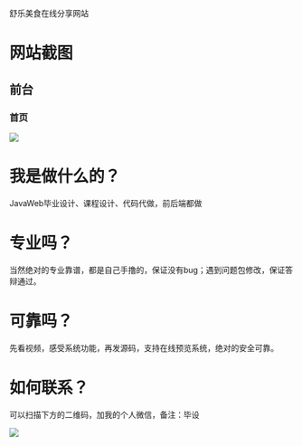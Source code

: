 舒乐美食在线分享网站

# 网站截图
## 前台
### 首页
![](https://img-blog.csdnimg.cn/20201112121422232.png)


# 我是做什么的？
JavaWeb毕业设计、课程设计、代码代做，前后端都做

# 专业吗？
当然绝对的专业靠谱，都是自己手撸的，保证没有bug；遇到问题包修改，保证答辩通过。

# 可靠吗？
先看视频，感受系统功能，再发源码，支持在线预览系统，绝对的安全可靠。

# 如何联系？
可以扫描下方的二维码，加我的个人微信，备注：毕设

![](https://img-blog.csdnimg.cn/20201030174103759.jpg#pic_center)

